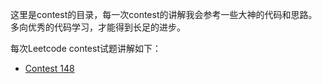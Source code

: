 这里是contest的目录，每一次contest的讲解我会参考一些大神的代码和思路。多向优秀的代码学习，才能得到长足的进步。

每次Leetcode contest试题讲解如下：

* [Contest 148](https://github.com/xiaochenwang94/LeetCodeAndOtherOJ/blob/master/contest/contest_148.md)